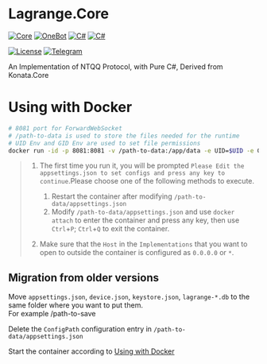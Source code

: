 # Lagrange.Core

[![Core](https://img.shields.io/badge/Lagrange-Core-blue)](#)
[![OneBot](https://img.shields.io/badge/Lagrange-OneBot-blue)](#)
[![C#](https://img.shields.io/badge/Core-%20.NET_6-blue)](#)
[![C#](https://img.shields.io/badge/OneBot-%20.NET_7-blue)](#)

[![License](https://img.shields.io/static/v1?label=LICENSE&message=GPL-3.0&color=lightrey)](#)
[![Telegram](https://img.shields.io/endpoint?url=https%3A%2F%2Ftelegram-badge-4mbpu8e0fit4.runkit.sh%2F%3Furl%3Dhttps%3A%2F%2Ft.me%2F%2B6HNTeJO0JqtlNmRl)](https://t.me/+6HNTeJO0JqtlNmRl)

An Implementation of NTQQ Protocol, with Pure C#, Derived from Konata.Core

# Using with Docker

```bash
# 8081 port for ForwardWebSocket
# /path-to-data is used to store the files needed for the runtime
# UID Env and GID Env are used to set file permissions
docker run -id -p 8081:8081 -v /path-to-data:/app/data -e UID=$UID -e GID=$(id -g) ghcr.io/lagrangedev/lagrange.onebot:edge
```

> 1. The first time you run it, you will be prompted `Please Edit the appsettings.json to set configs and press any key to continue`.Please choose one of the following methods to execute.
>
>    1. Restart the container after modifying `/path-to-data/appsettings.json`
>    2. Modify `/path-to-data/appsettings.json` and use `docker attach` to enter the container and press any key, then use `Ctrl`+`P`; `Ctrl`+`Q` to exit the container.
>
> 2. Make sure that the `Host` in the `Implementations` that you want to open to outside the container is configured as `0.0.0.0` or `*`.

## Migration from older versions

Move `appsettings.json`, `device.json`, `keystore.json`, `lagrange-*.db` to the same folder where you want to put them.  
For example /path-to-save

Delete the `ConfigPath` configuration entry in `/path-to-data/appsettings.json`

Start the container according to [Using with Docker](#using-with-docker)